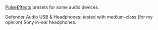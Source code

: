 [PulseEffects](https://github.com/wwmm/pulseeffects) presets for some audio devices.

Defender Audio USB & Headphones: tested with medium-class (for my opinion) Sony in-ear headphones.
